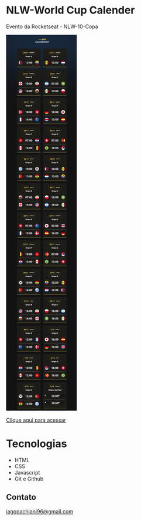 # NLW-World Cup Calender
 Evento da Rocketseat - NLW-10-Copa

![preview](./assets/preview.png)

[Clique aqui para acessar](https://iagovalverde.github.io/nlw-calendar-worldcup/)

# Tecnologias

- HTML
- CSS
- Javascript
- Git e Github

## Contato

iagopachiani96@gmail.com
